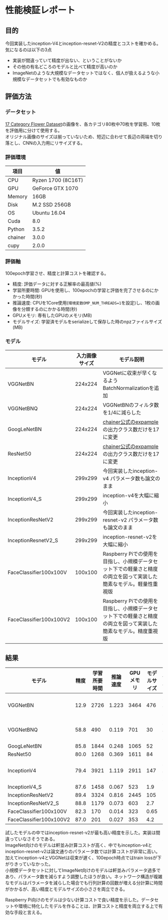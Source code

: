 # 性能検証レポート

## 目的

今回実装したinception-V4とinception-resnet-V2の精度とコストを確かめる。気になるのは以下の3点  

* 実装が間違っていて精度が出ない、ということがないか
* その他の有名どころのモデルと比べて精度が高いのか
* ImageNetのような大規模なデータセットではなく、個人が扱えるような小規模なデータセットでも有効なものか

## 評価方法

### データセット

[17 Category Flower Dataset](http://www.robots.ox.ac.uk/~vgg/data/flowers/17/)の画像を、各カテゴリ80枚中70枚を学習用、10枚を評価用に分けて使用する。  
オリジナル画像のサイズは揃っていないため、短辺に合わせて長辺の両端を切り落とし、CNNの入力用にリサイズする。

### 評価環境

| 項目 | 値 |
| ---- | --- |
| CPU  | Ryzen 1700 (8C16T) |
| GPU  | GeForce GTX 1070 |
| Memory | 16GB |
| Disk | M.2 SSD 256GB |
| OS | Ubuntu 16.04 |
| Cuda | 8.0 |
| Python | 3.5.2 |
| chainer | 3.0.0 |
| cupy | 2.0.0 |

### 評価軸

100epoch学習させ、精度と計算コストを確認する。

* 精度: 評価データに対する正解率の最高値(%)
* 学習所要時間: GPUを使用し、100epochの学習と評価を完了させるのにかかった時間(秒)
* 推論速度: CPUを1Core使用(`環境変数OMP_NUM_THREADS=1`を設定)し、1枚の画像を分類するのにかかる時間(秒)
* GPUメモリ: 専有したGPUのメモリ(MB)
* モデルサイズ: 学習済モデルをserializeして保存した時のnpzファイルサイズ(MB)

### モデル

| モデル | 入力画像サイズ | モデル説明 |
| --- | --- | --- |
| VGGNetBN | 224x224 | VGGNetに収束が早くなるようBatchNormalizationを追加　| 
| VGGNetBNQ | 224x224 | VGGNetBNのフィルタ数を1/4に減らした　| 
| GoogLeNetBN | 224x224 | [chainer公式のexpample](https://github.com/chainer/chainer/tree/master/examples/imagenet) の出力クラス数だけを17に変更 |
| ResNet50 | 224x224 | [chainer公式のexpample](https://github.com/chainer/chainer/tree/master/examples/imagenet) の出力クラス数だけを17に変更 |
| InceptionV4 | 299x299 | 今回実装したinception-v4 パラメータ数も論文のまま |
| InceptionV4_S | 299x299 | inception-v4を大幅に縮小 |
| InceptionResNetV2 | 299x299 | 今回実装したinception-resnet-v2 パラメータ数も論文のまま |
| InceptionResnetV2_S | 299x299 | inception-resnet-v2を大幅に縮小 |
| FaceClassifier100x100V | 100x100 | Raspberry Piでの使用を目指し、小規模データセット下での軽量さと精度の両立を図って実装した簡素なモデル。軽量性重視版 |
| FaceClassifier100x100V2 | 100x100 | Raspberry Piでの使用を目指し、小規模データセット下での軽量さと精度の両立を図って実装した簡素なモデル。精度重視版 |

## 結果

| モデル | 精度 | 学習所要時間  | 推論速度 | GPUメモリ | モデルサイズ | 備考 |
| --- | --- | --- | --- | --- | --- | --- |
| VGGNetBN | 12.9 | 2726 | 1.223 | 3464 | 476 | 未収束 |
| VGGNetBNQ | 58.8 | 490 | 0.119 | 701 | 30 | 未収束 |
| GoogLeNetBN | 85.8 | 1844 | 0.248 | 1065 | 52 | |
| ResNet50 | 80.0 | 1268 | 0.369 | 1611 | 84 | |
| InceptionV4 | 79.4 | 3921 | 1.119 | 2911 | 147 | 未収束 |
| InceptionV4_S | 87.6 | 1458 | 0.067 | 523 | 1.9 | |
| InceptionResNetV2 | 89.4 | 3324 | 0.816 | 2445 | 105 | |
| InceptionResNetV2_S | 88.8 | 1179 | 0.073 | 603 | 2.7 | |
| FaceClassifier100x100V | 82.3 | 170 | 0.014 | 323 | 0.65 | |
| FaceClassifier100x100V2 | 87.0 | 201 | 0.027 | 353 | 4.2 | |

試したモデルの中ではinception-resnet-v2が最も高い精度を示した。実装は間違っていなさそうである。  
ImageNet向けのモデルは軒並み計算コストが高く、中でもinception-v4とinception-resnet-v2は論文通りのパラメータ数では計算コストが非常に高い。加えてinception-v4とVGGNetは収束が遅く、100epoch時点ではtrain lossが下がりきっていなかった。  
小規模データセットに対してImageNet向けのモデルは軒並みパラメータ過多であり、パラメータ数を減らすよう調整したほうが良い。ネットワーク構造が複雑なモデルはパラメータを減らした場合でも行列計算の回数が増える分計算に時間がかかるが、高い精度とモデルサイズの小ささを両立できる。

Raspberry Pi向けのモデルは少ない計算コストで良い精度を示した。データセットや環境に特化したモデルを作ることは、計算コストと精度を両立する上で有効な手段と言える。
